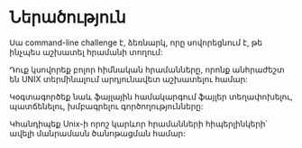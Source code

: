 # Ներածություն


Սա command-line challenge է, ձեռնարկ, որը սովորեցնում է, թե ինչպես աշխատել հրամանի տողում: 

Դուք կսովորեք բոլոր հիմնական հրամանները, որոնք անհրաժեշտ են UNIX տերմինալում արդյունավետ աշխատելու համար: 

Կօգտագործեք նաև ֆայլային համակարգում ֆայլեր տեղափոխելու, պատճենելու, խմբագրելու գործողությունները: 

Կհանդիպեք  Unix-ի որոշ կարևոր հրամանների  հիպերլինկերի՝ ավելի մանրամասն ծանոթացման համար: